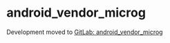 # android_vendor_microg

Development moved to [GitLab: android_vendor_microg](https://gitlab.com/vyrine/android_vendor_microg)